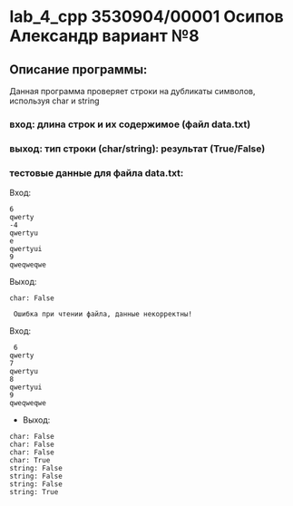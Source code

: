   # lab_4_cpp 3530904/00001 Осипов Александр вариант №8

## Описание программы:
Данная программа проверяет строки на дубликаты символов, используя char и string
### вход: длина строк и их содержимое (файл data.txt)
### выход: тип строки (char/string): результат (True/False)
  
 ### тестовые данные для файла data.txt:
 Вход:
 ```
6
qwerty
-4
qwertyu
e
qwertyui
9
qweqweqwe
```
Выход:
```
char: False

 Ошибка при чтении файла, данные некорректны!
```
Вход:
```
 6
qwerty
7
qwertyu
8
qwertyui
9
qweqweqwe
```
- Выход:
```
char: False
char: False
char: False
char: True
string: False
string: False
string: False
string: True
```

